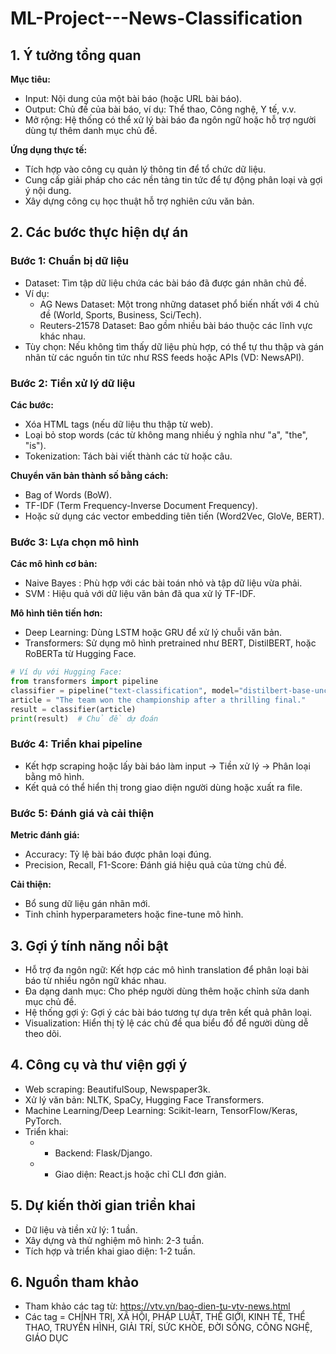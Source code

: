 # ML-Project---News-Classification

## 1. Ý tưởng tổng quan
**Mục tiêu:**
* Input: Nội dung của một bài báo (hoặc URL bài báo).
* Output: Chủ đề của bài báo, ví dụ: Thể thao, Công nghệ, Y tế, v.v.
* Mở rộng: Hệ thống có thể xử lý bài báo đa ngôn ngữ hoặc hỗ trợ người dùng tự thêm danh mục chủ đề.

**Ứng dụng thực tế:**
* Tích hợp vào công cụ quản lý thông tin để tổ chức dữ liệu.
* Cung cấp giải pháp cho các nền tảng tin tức để tự động phân loại và gợi ý nội dung.
* Xây dựng công cụ học thuật hỗ trợ nghiên cứu văn bản.


## 2. Các bước thực hiện dự án
### Bước 1: Chuẩn bị dữ liệu
* Dataset:  Tìm tập dữ liệu chứa các bài báo đã được gán nhãn chủ đề.
* Ví dụ:
  - AG News Dataset: Một trong những dataset phổ biến nhất với 4 chủ đề (World, Sports, Business, Sci/Tech).
  - Reuters-21578 Dataset: Bao gồm nhiều bài báo thuộc các lĩnh vực khác nhau.
* Tùy chọn: Nếu không tìm thấy dữ liệu phù hợp, có thể tự thu thập và gán nhãn từ các nguồn tin tức như RSS feeds hoặc APIs (VD: NewsAPI).

### Bước 2: Tiền xử lý dữ liệu
**Các bước:**
* Xóa HTML tags (nếu dữ liệu thu thập từ web).
* Loại bỏ stop words (các từ không mang nhiều ý nghĩa như "a", "the", "is").
* Tokenization: Tách bài viết thành các từ hoặc câu.

**Chuyển văn bản thành số bằng cách:**
* Bag of Words (BoW).
* TF-IDF (Term Frequency-Inverse Document Frequency).
* Hoặc sử dụng các vector embedding tiên tiến (Word2Vec, GloVe, BERT).

### Bước 3: Lựa chọn mô hình
**Các mô hình cơ bản:**
* Naive Bayes : Phù hợp với các bài toán nhỏ và tập dữ liệu vừa phải.
* SVM         : Hiệu quả với dữ liệu văn bản đã qua xử lý TF-IDF.

**Mô hình tiên tiến hơn:**
* Deep Learning: Dùng LSTM hoặc GRU để xử lý chuỗi văn bản.
* Transformers: Sử dụng mô hình pretrained như BERT, DistilBERT, hoặc RoBERTa từ Hugging Face.

```python
# Ví dụ với Hugging Face:
from transformers import pipeline
classifier = pipeline("text-classification", model="distilbert-base-uncased-finetuned-sst-2-english")
article = "The team won the championship after a thrilling final."
result = classifier(article)
print(result)  # Chủ đề dự đoán
```

### Bước 4: Triển khai pipeline
+ Kết hợp scraping hoặc lấy bài báo làm input → Tiền xử lý → Phân loại bằng mô hình.
+ Kết quả có thể hiển thị trong giao diện người dùng hoặc xuất ra file.

### Bước 5: Đánh giá và cải thiện
**Metric đánh giá:**
* Accuracy: Tỷ lệ bài báo được phân loại đúng.
* Precision, Recall, F1-Score: Đánh giá hiệu quả của từng chủ đề.

**Cải thiện:**
* Bổ sung dữ liệu gán nhãn mới.
* Tinh chỉnh hyperparameters hoặc fine-tune mô hình.


## 3. Gợi ý tính năng nổi bật
* Hỗ trợ đa ngôn ngữ: Kết hợp các mô hình translation để phân loại bài báo từ nhiều ngôn ngữ khác nhau.
* Đa dạng danh mục: Cho phép người dùng thêm hoặc chỉnh sửa danh mục chủ đề.
* Hệ thống gợi ý: Gợi ý các bài báo tương tự dựa trên kết quả phân loại.
* Visualization: Hiển thị tỷ lệ các chủ đề qua biểu đồ để người dùng dễ theo dõi.


## 4. Công cụ và thư viện gợi ý
* Web scraping: BeautifulSoup, Newspaper3k.
* Xử lý văn bản: NLTK, SpaCy, Hugging Face Transformers.
* Machine Learning/Deep Learning: Scikit-learn, TensorFlow/Keras, PyTorch.
* Triển khai:
  - * Backend: Flask/Django.
  - * Giao diện: React.js hoặc chỉ CLI đơn giản.


## 5. Dự kiến thời gian triển khai
* Dữ liệu và tiền xử lý: 1 tuần.
* Xây dựng và thử nghiệm mô hình: 2-3 tuần.
* Tích hợp và triển khai giao diện: 1-2 tuần.


## 6. Nguồn tham khảo
* Tham khảo các tag từ: https://vtv.vn/bao-dien-tu-vtv-news.html
* Các tag = CHÍNH TRỊ, XÃ HỘI, PHÁP LUẬT, THẾ GIỚI, KINH TẾ, THỂ THAO, TRUYỀN HÌNH, GIẢI TRÍ, SỨC KHỎE, ĐỜI SỐNG, CÔNG NGHỆ, GIÁO DỤC
